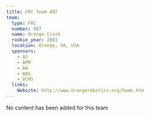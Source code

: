 ```yaml
---
title: FRC Team 497
team:
  type: FRC
  number: 497
  name: Orange Crush
  rookie_year: 2001
  location: Orange, VA, USA
  sponsors:
    - AJ
    - APM
    - AW
    - WAS
    - OCHS
  links:
    Website: http://www.orangerobotics.org/home.htm
---
```

No content has been added for this team